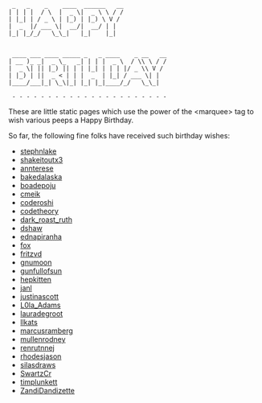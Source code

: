 
     _   _    _    ____  ______   __
    | | | |  / \  |  _ \|  _ \ \ / /
    | |_| | / _ \ | |_) | |_) \ V /
    |  _  |/ ___ \|  __/|  __/ | |
    |_| |_/_/   \_\_|   |_|    |_|


     ____ ___ ____ _____ _   _ ____    _ __   __
    | __ )_ _|  _ \_   _| | | |  _ \  / \\ \ / /
    |  _ \| || |_) || | | |_| | | | |/ _ \\ V /
    | |_) | ||  _ < | | |  _  | |_| / ___ \| |
    |____/___|_| \_\|_| |_| |_|____/_/   \_\_|

     - - - - - - - - - - - - - - - - - - - - - -

These are little static pages which use the power of the &lt;marquee&gt;
tag to wish various peeps a Happy Birthday.

So far, the following fine folks have received such birthday wishes:

* [stephnlake](http://happy-birthday.brianshumate.com/stephnlake/)
* [shakeitoutx3](http://happy-birthday.brianshumate.com/shakeitoutx3/)
* [annterese](http://happy-birthday.brianshumate.com/annterese/)
* [bakedalaska](http://happy-birthday.brianshumate.com/bakedalaska/)
* [boadepoju](http://happy-birthday.brianshumate.com/boadepoju/)
* [cmeik](http://happy-birthday.brianshumate.com/cmeik/)
* [coderoshi](http://happy-birthday.brianshumate.com/coderoshi/)
* [codetheory](http://happy-birthday.brianshumate.com/codetheory/)
* [dark_roast_ruth](http://happy-birthday.brianshumate.com/dark_roast_ruth/)
* [dshaw](http://happy-birthday.brianshumate.com/dshaw/)
* [ednapiranha](http://happy-birthday.brianshumate.com/ednapiranha/)
* [fox](http://happy-birthday.brianshumate.com/fox/)
* [fritzvd](http://happy-birthday.brianshumate.com/fritzvd/)
* [gnumoon](http://happy-birthday.brianshumate.com/gnumoon/)
* [gunfullofsun](http://happy-birthday.brianshumate.com/gunfullofsun/)
* [hepkitten](http://happy-birthday.brianshumate.com/hepkitten/)
* [janl](http://happy-birthday.brianshumate.com/janl/)
* [justinascott](http://happy-birthday.brianshumate.com/justinascott/)
* [L0la_Adams](http://happy-birthday.brianshumate.com/L0la_Adams/)
* [lauradegroot](http://happy-birthday.brianshumate.com/lauradegroot/)
* [llkats](http://happy-birthday.brianshumate.com/llkats/)
* [marcusramberg](http://happy-birthday.brianshumate.com/marcusramberg/)
* [mullenrodney](http://happy-birthday.brianshumate.com/mullenrodney/)
* [renrutnnej](http://happy-birthday.brianshumate.com/renrutnnej/)
* [rhodesjason](http://happy-birthday.brianshumate.com/rhodesjason/)
* [silasdraws](http://happy-birthday.brianshumate.com/silasdraws/)
* [SwartzCr](http://happy-birthday.brianshumate.com/SwartzCr/)
* [timplunkett](http://happy-birthday.brianshumate.com/timplunkett/)
* [ZandiDandizette](http://happy-birthday.brianshumate.com/zandidandizette/)
